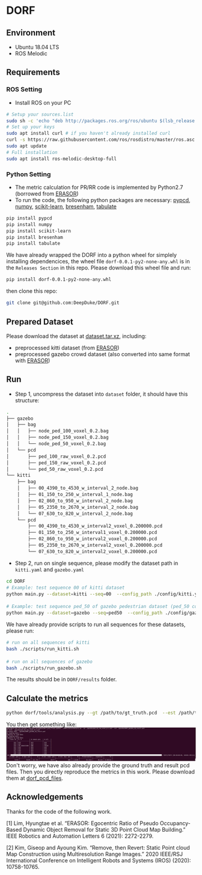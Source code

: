 # DORF

## Environment
- Ubuntu 18.04 LTS
- ROS Melodic

## Requirements
### ROS Setting 
- Install ROS on your PC
```Bash
# Setup your sources.list
sudo sh -c 'echo "deb http://packages.ros.org/ros/ubuntu $(lsb_release -sc) main" > /etc/apt/sources.list.d/ros-latest.list'
# Set up your keys
sudo apt install curl # if you haven't already installed curl
curl -s https://raw.githubusercontent.com/ros/rosdistro/master/ros.asc | sudo apt-key add -
sudo apt update
# Full installation
sudo apt install ros-melodic-desktop-full
```

### Python Setting
- The metric calculation for PR/RR code is implemented by Python2.7 (borrowed from [ERASOR](https://github.com/LimHyungTae/ERASOR))
- To run the code, the following python packages are necessary: [pypcd](https://github.com/dimatura/pypcd), [numpy](https://numpy.org/), [scikit-learn](https://scikit-learn.org/stable/index.html), [bresenham](https://pypi.org/project/bresenham/), [tabulate](https://github.com/gregbanks/python-tabulate)

```Python2.7
pip install pypcd
pip install numpy
pip install scikit-learn
pip install bresenham
pip install tabulate
```

We have already wrapped the DORF into a python wheel for simplely installing dependencices, the wheel file `dorf-0.0.1-py2-none-any.whl` is in the `Releases Section` in this repo. Please download this wheel file and run:
```bash
pip install dorf-0.0.1-py2-none-any.whl
```
then clone this repo:
```bash
git clone git@github.com:DeepDuke/DORF.git
```
## Prepared Dataset
Please download the dataset at [dataset.tar.xz](https://drive.google.com/file/d/1icWZ2iCqT6aMzym-_f_Mc-dekMN-G-yJ/view?usp=sharing),  including:
- preprocessed kitti dataset (from [ERASOR](https://github.com/LimHyungTae/ERASOR))
- preprocessed gazebo crowd dataset (also converted into same format with [ERASOR](https://github.com/LimHyungTae/ERASOR))


## Run

- Step 1, uncompress the dataset into `dataset` folder, it should have this structure:
```bash
.
├── gazebo
│   ├── bag
│   │   ├── node_ped_100_voxel_0.2.bag
│   │   ├── node_ped_150_voxel_0.2.bag
│   │   └── node_ped_50_voxel_0.2.bag
│   └── pcd
│       ├── ped_100_raw_voxel_0.2.pcd
│       ├── ped_150_raw_voxel_0.2.pcd
│       └── ped_50_raw_voxel_0.2.pcd
└── kitti
    ├── bag
    │   ├── 00_4390_to_4530_w_interval_2_node.bag
    │   ├── 01_150_to_250_w_interval_1_node.bag
    │   ├── 02_860_to_950_w_interval_2_node.bag
    │   ├── 05_2350_to_2670_w_interval_2_node.bag
    │   └── 07_630_to_820_w_interval_2_node.bag
    └── pcd
        ├── 00_4390_to_4530_w_interval2_voxel_0.200000.pcd
        ├── 01_150_to_250_w_interval1_voxel_0.200000.pcd
        ├── 02_860_to_950_w_interval2_voxel_0.200000.pcd
        ├── 05_2350_to_2670_w_interval2_voxel_0.200000.pcd
        └── 07_630_to_820_w_interval2_voxel_0.200000.pcd
```

- Step 2, run on single sequence, please modify the dataset path in `kitti.yaml` and `gazebo.yaml`
```bash
cd DORF
# Example: test sequence 00 of kitti dataset
python main.py --dataset=kitti --seq=00  --config_path ./config/kitti.yaml --n_proc=10

# Example: test sequence ped_50 of gazebo pedestrian dataset (ped_50 contains 50 pedestrians) 
python main.py --dataset=gazebo --seq=ped50  --config_path ./config/gazebo.yaml --n_proc=10
``` 

We have already provide scripts to run all sequences for these datasets, please run:
```bash
# run on all sequences of kitti
bash ./scripts/run_kitti.sh

# run on all sequences of gazebo
bash ./scripts/run_gazebo.sh
``` 

The results should be in `DORF/results` folder.

## Calculate the metrics
```bash
python dorf/tools/analysis.py --gt /path/to/gt_truth.pcd  --est /path/to/estimated_static_map.pcd 
```
You then get something like:
![](./doc/evaluation.png)
Don't worry, we have also already provide the ground truth and result pcd files. Then you directly reproduce the metrics in this work. Please download them at [dorf_pcd_files](https://drive.google.com/file/d/1wdjOwMGXblpk9CUYGP2mIqrrWqtSCc9I/view?usp=sharing).


## Acknowledgements
Thanks for the code of the following work.

[1] Lim, Hyungtae et al. “ERASOR: Egocentric Ratio of Pseudo Occupancy-Based Dynamic Object Removal for Static 3D Point Cloud Map Building.” IEEE Robotics and Automation Letters 6 (2021): 2272-2279.

[2] Kim, Giseop and Ayoung Kim. “Remove, then Revert: Static Point cloud Map Construction using Multiresolution Range Images.” 2020 IEEE/RSJ International Conference on Intelligent Robots and Systems (IROS) (2020): 10758-10765.

